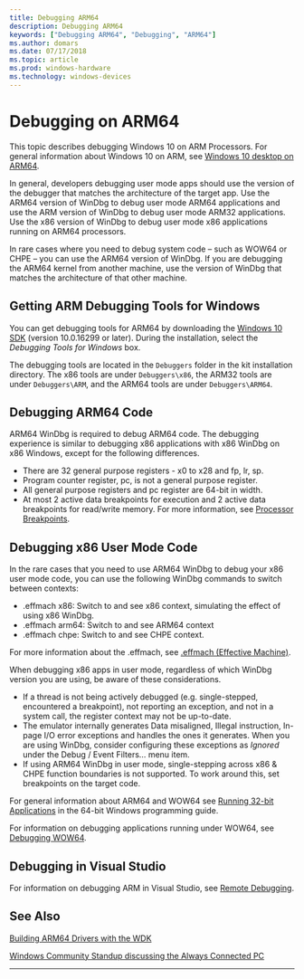 ```yaml
---
title: Debugging ARM64
description: Debugging ARM64
keywords: ["Debugging ARM64", "Debugging", "ARM64"]
ms.author: domars
ms.date: 07/17/2018
ms.topic: article
ms.prod: windows-hardware
ms.technology: windows-devices
---
```


# Debugging on ARM64

This topic describes debugging Windows 10 on ARM Processors. For general information about Windows 10 on ARM, see 
[Windows 10 desktop on ARM64](https://docs.microsoft.com/windows/uwp/porting/apps-on-arm).

In general, developers debugging user mode apps should use the version of the debugger that matches the architecture of the target app. Use the ARM64 version of WinDbg to debug user mode ARM64 applications and use the ARM version of WinDbg to debug user mode ARM32 applications. Use the x86 version of WinDbg to debug user mode x86 applications running on ARM64 processors.  

In rare cases where you need to debug system code – such as WOW64 or CHPE – you can use the ARM64 version of WinDbg. If you are debugging the ARM64 kernel from another machine, use the version of WinDbg that matches the architecture of that other machine.  


## Getting ARM  Debugging Tools for Windows 

You can get debugging tools for ARM64 by downloading the [Windows 10 SDK](https://developer.microsoft.com/windows/downloads/windows-10-sdk) (version 10.0.16299 or later).  During the installation, select the *Debugging Tools for Windows* box. 

The debugging tools are located in the `Debuggers` folder in the kit installation directory.  The x86 tools are under `Debuggers\x86`, the ARM32 tools are under `Debuggers\ARM`, and the ARM64 tools are under `Debuggers\ARM64`. 

## Debugging ARM64 Code

ARM64 WinDbg is required to debug ARM64 code. The debugging experience is similar to debugging x86 applications with x86 WinDbg on x86 Windows, except for the following differences. 

- There are 32 general purpose registers - x0 to x28 and fp, lr, sp. 
- Program counter register, pc, is not a general purpose register. 
- All general purpose registers and pc register are 64-bit in width. 
- At most 2 active data breakpoints for execution and 2 active data breakpoints for read/write memory. For more information, see [Processor Breakpoints](https://docs.microsoft.com/windows-hardware/drivers/debugger/processor-breakpoints---ba-breakpoints-). 


## Debugging x86 User Mode Code 

In the rare cases that you need to use ARM64 WinDbg to debug your x86 user mode code, you can use the following WinDbg commands to switch between contexts: 

- .effmach x86: Switch to and see x86 context, simulating the effect of using x86 WinDbg. 
- .effmach arm64: Switch to and see ARM64 context 
- .effmach chpe: Switch to and see CHPE context. 

For more information about the .effmach, see [.effmach (Effective Machine)](-effmach--effective-machine-.md).

When debugging x86 apps in user mode, regardless of which WinDbg version you are using, be aware of these considerations.

- If a thread is not being actively debugged (e.g. single-stepped, encountered a breakpoint), not reporting an exception, and not in a system call, the register context may not be up-to-date. 
- The emulator internally generates Data misaligned, Illegal instruction, In-page I/O error exceptions and handles the ones it generates. When you are using WinDbg, consider configuring these exceptions as *Ignored* under the Debug / Event Filters… menu item.  
- If using ARM64 WinDbg in user mode, single-stepping across x86 & CHPE function boundaries is not supported. To work around this, set breakpoints on the target code. 

For general information about ARM64 and WOW64 see [Running 32-bit Applications](https://msdn.microsoft.com/library/windows/desktop/aa384249.aspx) in the 64-bit Windows programming guide. 

For information on debugging applications running under WOW64, see [Debugging WOW64](https://msdn.microsoft.com/library/windows/desktop/aa384163.aspx).



## Debugging in Visual Studio 

For information on debugging ARM in Visual Studio, see [Remote Debugging](https://docs.microsoft.com/visualstudio/debugger/remote-debugging).



## See Also

[Building ARM64 Drivers with the WDK](../develop/building-arm64-drivers.md)

[Windows Community Standup discussing the Always Connected PC](https://blogs.windows.com/buildingapps/2018/01/22/windows-community-standup-discussing-always-connected-pc/)

-------






